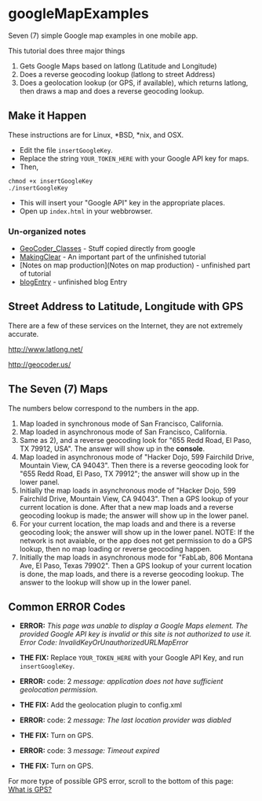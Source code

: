 # googleMapExamples
Seven (7) simple Google map examples in one mobile app.

This tutorial does three major things 

1. Gets Google Maps based on latlong (Latitude and Longitude)
2. Does a reverse geocoding lookup (latlong to street Address)
3. Does a geolocation lookup (or GPS, if available), which returns latlong, then draws a map and does a reverse geocoding lookup.

## Make it Happen ##
These instructions are for Linux, *BSD, *nix, and OSX.

* Edit the file `insertGoogleKey`. 
* Replace the string `YOUR_TOKEN_HERE` with your Google API key for maps.
* Then, 
```
chmod +x insertGoogleKey
./insertGoogleKey
```

* This will insert your "Google API" key in the appropriate places.
* Open up `index.html` in your webbrowser.


### Un-organized notes ###

* [GeoCoder_Classes](GeoCoder_Classes) - Stuff copied directly from google
* [MakingClear](MakingClear.md) - An important part of the unfinished tutorial
* [Notes on map production](Notes on map production) - unfinished part of tutorial
* [blogEntry](blogEntry) - unfinished blog Entry


## Street Address to Latitude, Longitude with GPS ##

There are a few of these services on the Internet, they are not extremely accurate.

http://www.latlong.net/

http://geocoder.us/

## The Seven (7) Maps ##

The numbers below correspond to the numbers in the app.

1. Map loaded in synchronous mode of San Francisco, California.
2. Map loaded in asynchronous mode of San Francisco, California.
3. Same as 2), and a reverse geocoding look for "655 Redd Road, El Paso, TX 79912, USA". The answer will show up in the **console**.
4. Map loaded in asynchronous mode of "Hacker Dojo, 599 Fairchild Drive, Mountain View, CA 94043". Then there is a reverse geocoding look for "655 Redd Road, El Paso, TX 79912"; the answer will show up in the lower panel.
5. Initially the map loads in asynchronous mode of "Hacker Dojo, 599 Fairchild Drive, Mountain View, CA 94043". Then a GPS lookup of your current location is done. After that a new map loads and a reverse geocoding lookup is made; the answer will show up in the lower panel.
6. For your current location, the map loads and and there is a reverse geocoding look; the answer will show up in the lower panel. NOTE: If the network is not avaiable, or the app does not get permission to do a GPS lookup, then no map loading or reverse geocoding happen.
7. Initially the map loads in asynchronous mode for "FabLab, 806 Montana Ave, El Paso, Texas 79902". Then a GPS lookup of your current location is done, the map loads, and there is a reverse geocoding lookup. The answer to the lookup will show up in the lower panel. 

## Common ERROR Codes ##

* **ERROR:** *This page was unable to display a Google Maps element. The provided Google API key is invalid or this site is not authorized to use it. Error Code: InvalidKeyOrUnauthorizedURLMapError*
* **THE FIX:** Replace `YOUR_TOKEN_HERE` with your Google API Key, and run `insertGoogleKey`.

* **ERROR:** code: 2 *message: application does not have sufficient geolocation permission.*
* **THE FIX:** Add the geolocation plugin to config.xml

* **ERROR:** code: 2 *message: The last location provider was diabled*
* **THE FIX:** Turn on GPS.

* **ERROR:** code: 3 *message: Timeout expired*
* **THE FIX:** Turn on GPS.

For more type of possible GPS error, scroll to the bottom of this page:<br />
[What is GPS?](http://www8.garmin.com/aboutGPS/)

